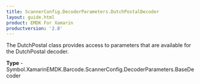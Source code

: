 ```yaml
---
title: ScannerConfig.DecoderParameters.DutchPostalDecoder
layout: guide.html 
product: EMDK For Xamarin 
productversion: '2.8' 
---
```

The DutchPostal class provides access to parameters that are available for the DutchPostal decoder.

**Type** - Symbol.XamarinEMDK.Barcode.ScannerConfig.DecoderParameters.BaseDecoder



